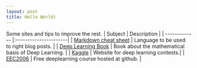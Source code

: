 ```yaml
---
layout: post
title: Hello World!
---
```

Some sites and tips to improve the rest.
| Subject       | Description           |
| ------------- |:----------------------|
| [Markdown cheat sheet](https://github.com/adam-p/markdown-here/wiki/Markdown-Cheatsheet "Markdown Cheat Sheet") | Language to be used to right blog posts.         |
| [Deep Learning Book](http://www.deeplearningbook.org "Deep Learning Book")      | Book about the mathematical basis of Deep Learning.              |
| [Kaggle](https://www.kaggle.com/ "Kaggle") | Website for deep learning contests.|
| [EEC2006](https://github.com/ivanovitchm/EEC2006) | Free deeplearning course hosted at github. |
